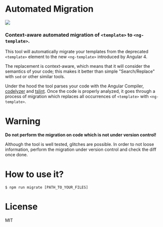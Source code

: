 # Automated Migration

![](./resources/migrate.gif)

### Context-aware automated migration of `<template>` to `<ng-template>`.

This tool will automatically migrate your templates from the deprecated `<template>` element to the new `<ng-template>` introduced by Angular 4.

The replacement is context-aware, which means that it will consider the semantics of your code; this makes it better than simple "Search/Replace" with `sed` or other similar tools.

Under the hood the tool parses your code with the Angular Compiler, [codelyzer](https://github.com/mgechev/codelyzer) and [tslint](https://github.com/palantir/tslint). Once the code is properly analyzed, it goes through a process of migration which replaces all occurrences of `<template>` with `<ng-template>`.

# Warning

**Do not perform the migration on code which is not under version control!**

Although the tool is well tested, glitches are possible. In order to not loose information, perform the migration under version control and check the diff once done.

# How to use it?

```
$ npm run migrate [PATH_TO_YOUR_FILES]
```

# License

MIT
